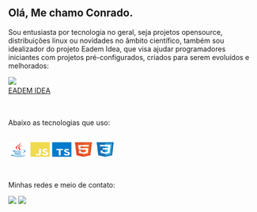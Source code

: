 ## Olá, Me chamo Conrado.

Sou entusiasta por tecnologia no geral, seja projetos opensource, distribuições linux ou novidades no âmbito científico, também sou idealizador do projeto Eadem Idea, que visa ajudar programadores iniciantes com projetos pré-configurados, criados para serem evoluídos e melhorados:
<div >
 <div >
  <img style="width: 20%;" src="https://github.com/conradocjo/conradocjo/assets/29169349/64d06bf3-0e47-4600-8e05-2fe58de390b2" target="_blank">
   
  <br>
  <a href = "https://github.com/eademidea">EADEM IDEA</a>
 </div>
 <br>
 <br>


 Abaixo as tecnologias que uso:
 
 <div style="display: inline_block"><br>
     <img align="center" alt="Conrado-java" height="30" width="40" src="https://raw.githubusercontent.com/devicons/devicon/master/icons/java/java-original.svg">
     <img align="center" alt="Conrado-Js" height="30" width="40" src="https://raw.githubusercontent.com/devicons/devicon/master/icons/javascript/javascript-plain.svg">
     <img align="center" alt="Conrado-Ts" height="30" width="40" src="https://raw.githubusercontent.com/devicons/devicon/master/icons/typescript/typescript-plain.svg">
     <img align="center" alt="Conrado-HTML" height="30" width="40" src="https://raw.githubusercontent.com/devicons/devicon/master/icons/html5/html5-original.svg">
     <img align="center" alt="Conrado-CSS" height="30" width="40" src="https://raw.githubusercontent.com/devicons/devicon/master/icons/css3/css3-original.svg">
 </div>
<div>

<br>
 <br>

Minhas redes e meio de contato:
<br>

<div> 


<a href = "mailto:conradocjo@gmail.com"><img src="https://img.shields.io/badge/-Gmail-%23333?style=for-the-badge&logo=gmail&logoColor=white" target="_blank"></a>
<a href="[[https://www.linkedin.com/in/conrado-j-oliveira-9a392999](https://www.linkedin.com/in/conrado-jardim-oliveira-9a392999/)](https://www.linkedin.com/in/conrado-jardim-oliveira-9a392999/)" target="_blank"><img src="https://img.shields.io/badge/-LinkedIn-%230077B5?style=for-the-badge&logo=linkedin&logoColor=white" target="_blank"></a>



 
</div>
